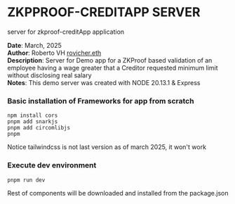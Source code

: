 # ZKPPROOF-CREDITAPP SERVER 

server for zkproof-creditApp application

**Date**: March, 2025  
**Author**: Roberto VH [rovicher.eth](https://x.com/RoberVH)  
**Description**: Server for Demo app for a ZKProof based validation of an employee having a wage greater that a Creditor requested minimum limit without disclosing real salary  
**Notes**: This demo server was created with NODE 20.13.1 &  Express


### Basic installation of  Frameworks for  app from scratch

```
npm install cors
pnpm add snarkjs
pnpm add circomlibjs
pnpm 
```

Notice tailwindcss is not last version as of march 2025, it won't work 


### Execute dev environment
 ```
 pnpm run dev
 ```

Rest of components will be downloaded and installed from the package.json 